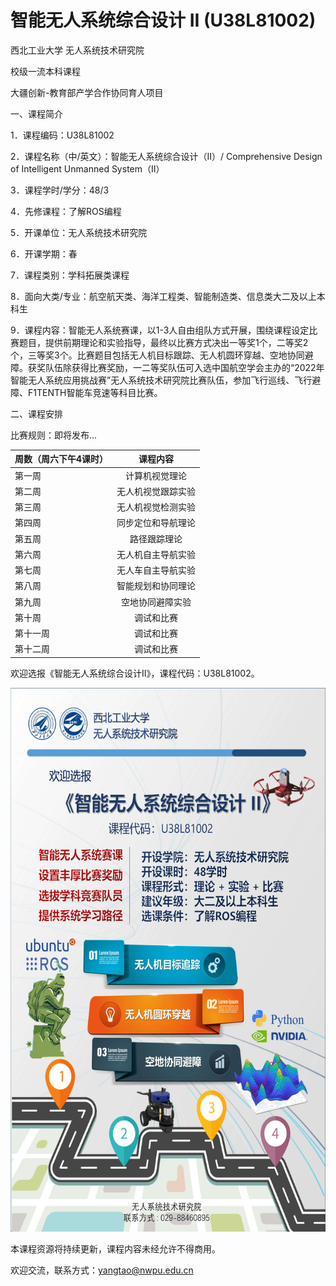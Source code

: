# 智能无人系统综合设计 II (U38L81002)
西北工业大学 无人系统技术研究院

校级一流本科课程

大疆创新-教育部产学合作协同育人项目

一、课程简介

1．课程编码：U38L81002

2．课程名称（中/英文）：智能无人系统综合设计（II）/ Comprehensive Design of Intelligent Unmanned System（II）

3．课程学时/学分：48/3

4．先修课程：了解ROS编程

5．开课单位：无人系统技术研究院

6．开课学期：春

7．课程类别：学科拓展类课程

8．面向大类/专业：航空航天类、海洋工程类、智能制造类、信息类大二及以上本科生

9．课程内容：智能无人系统赛课，以1-3人自由组队方式开展，围绕课程设定比赛题目，提供前期理论和实验指导，最终以比赛方式决出一等奖1个，二等奖2个，三等奖3个。比赛题目包括无人机目标跟踪、无人机圆环穿越、空地协同避障。获奖队伍除获得比赛奖励，一二等奖队伍可入选中国航空学会主办的“2022年智能无人系统应用挑战赛”无人系统技术研究院比赛队伍，参加飞行巡线、飞行避障、F1TENTH智能车竞速等科目比赛。

二、课程安排

比赛规则：即将发布...

| 周数（周六下午4课时）| 课程内容 | 
| ---------- | :-----------:  |
| 第一周     | 计算机视觉理论 | 
| 第二周     | 无人机视觉跟踪实验 | 
| 第三周     | 无人机视觉检测实验 | 
| 第四周     | 同步定位和导航理论 | 
| 第五周     | 路径跟踪理论 | 
| 第六周     | 无人机自主导航实验| 
| 第七周     | 无人车自主导航实验| 
| 第八周     | 智能规划和协同理论| 
| 第九周     | 空地协同避障实验 | 
| 第十周     | 调试和比赛 | 
| 第十一周   | 调试和比赛 | 
| 第十二周   | 调试和比赛 | 

欢迎选报《智能无人系统综合设计II》，课程代码：U38L81002。

<div align=left><img src="https://github.com/cavayangtao/npurobocourse/blob/2022spring/fig/poster2.jpg" width="600" height="870"/></div>

本课程资源将持续更新，课程内容未经允许不得商用。

欢迎交流，联系方式：yangtao@nwpu.edu.cn
